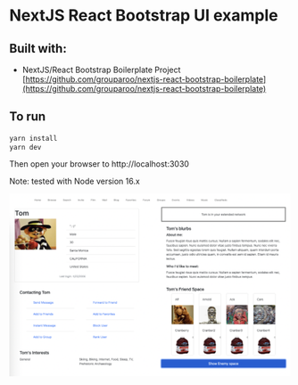 # NextJS React Bootstrap UI example

## Built with:

- NextJS/React Bootstrap Boilerplate Project
[https://github.com/grouparoo/nextjs-react-bootstrap-boilerplate](https://github.com/grouparoo/nextjs-react-bootstrap-boilerplate)

## To run

```
yarn install
yarn dev
```

Then open your browser to http://localhost:3030

Note: tested with Node version 16.x

![Example](example.png)
